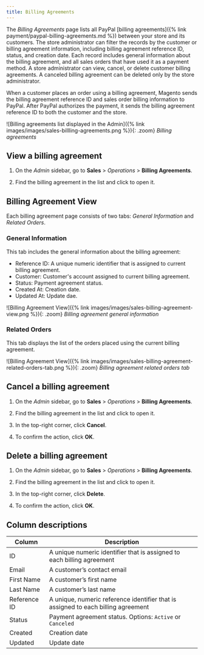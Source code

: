 ```yaml
---
title: Billing Agreements
---
```


The _Billing Agreements_ page lists all PayPal [billing agreements]({% link payment/paypal-billing-agreements.md %}) between your store and its customers. The store administrator can filter the records by the customer or billing agreement information, including billing agreement reference ID, status, and creation date. Each record includes general information about the billing agreement, and all sales orders that have used it as a payment method. A store administrator can view, cancel, or delete customer billing agreements. A canceled billing agreement can be deleted only by the store administrator.

When a customer places an order using a billing agreement, Magento sends the billing agreement reference ID and sales order billing information to PayPal. After PayPal authorizes the payment, it sends the billing agreement reference ID to both the customer and the store.

![Billing agreements list displayed in the Admin]({% link images/images/sales-billling-agreements.png %}){: .zoom}
_Billing agreements_

## View a billing agreement

1. On the _Admin_ sidebar, go to  **Sales** > _Operations_ > **Billing Agreements**.

1. Find the billing agreement in the list and click to open it.

## Billing Agreement View

Each billing agreement page consists of two tabs: _General Information_ and _Related Orders_.

### General Information

This tab includes the general information about the billing agreement:

- Reference ID: A unique numeric identifier that is assigned to current billing agreement.
- Customer: Customer's account assigned to current billing agreement.
- Status: Payment agreement status.
- Created At: Creation date.
- Updated At: Update dae.

![Billing Agreement View]({% link images/images/sales-billing-agreement-view.png %}){: .zoom}
_Billing agreement general information_

### Related Orders

This tab displays the list of the orders placed using the current billing agreement.

![Billing Agreement View]({% link images/images/sales-billing-agreement-related-orders-tab.png %}){: .zoom}
_Billing agreement related orders tab_

## Cancel a billing agreement

1. On the _Admin_ sidebar, go to  **Sales** > _Operations_ > **Billing Agreements**.

1. Find the billing agreement in the list and click to open it.

1. In the top-right corner, click **Cancel**.

1. To confirm the action, click **OK**.

## Delete a billing agreement

1. On the _Admin_ sidebar, go to  **Sales** > _Operations_ > **Billing Agreements**.

1. Find the billing agreement in the list and click to open it.

1. In the top-right corner, click **Delete**.

1. To confirm the action, click **OK**.

## Column descriptions

|Column|Description|
|--- |--- |
|ID|A unique numeric identifier that is assigned to each billing agreement|
|Email|A customer’s contact email|
|First Name|A customer’s first name|
|Last Name|A customer’s last name|
|Reference ID|A unique, numeric reference identifier that is assigned to each billing agreement|
|Status|Payment agreement status. Options: `Active` or `Canceled`|
|Created|Creation date|
|Updated|Update date|
